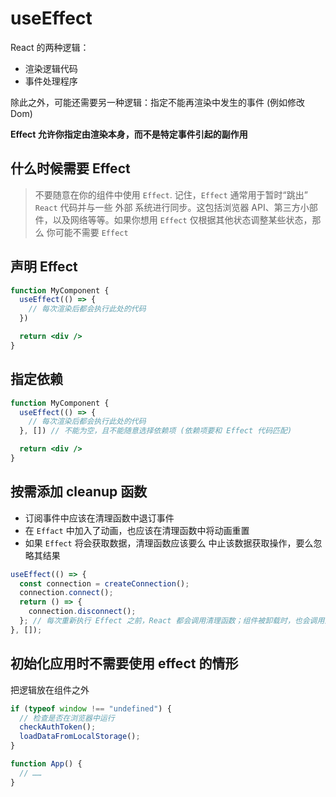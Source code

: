 # useEffect

React 的两种逻辑：

- 渲染逻辑代码
- 事件处理程序

除此之外，可能还需要另一种逻辑：指定不能再渲染中发生的事件 (例如修改 Dom)

**Effect 允许你指定由渲染本身，而不是特定事件引起的副作用**

## 什么时候需要 Effect

> 不要随意在你的组件中使用 `Effect`. 记住，`Effect` 通常用于暂时“跳出” `React` 代码并与一些 外部 系统进行同步。这包括浏览器 API、第三方小部件，以及网络等等。如果你想用 `Effect` 仅根据其他状态调整某些状态，那么 你可能不需要 `Effect`

## 声明 Effect

```jsx
function MyComponent {
  useEffect(() => {
    // 每次渲染后都会执行此处的代码
  })

  return <div />
}
```

## 指定依赖

```jsx
function MyComponent {
  useEffect(() => {
    // 每次渲染后都会执行此处的代码
  }, []) // 不能为空，且不能随意选择依赖项 (依赖项要和 Effect 代码匹配)

  return <div />
}
```

## 按需添加 cleanup 函数

- 订阅事件中应该在清理函数中退订事件
- 在 `Effact` 中加入了动画，也应该在清理函数中将动画重置
- 如果 `Effect` 将会获取数据，清理函数应该要么 中止该数据获取操作，要么忽略其结果

```jsx
useEffect(() => {
  const connection = createConnection();
  connection.connect();
  return () => {
    connection.disconnect();
  }; // 每次重新执行 Effect 之前，React 都会调用清理函数；组件被卸载时，也会调用清理函数
}, []);
```

## 初始化应用时不需要使用 effect 的情形

把逻辑放在组件之外

```jsx
if (typeof window !== "undefined") {
  // 检查是否在浏览器中运行
  checkAuthToken();
  loadDataFromLocalStorage();
}

function App() {
  // ……
}
```

